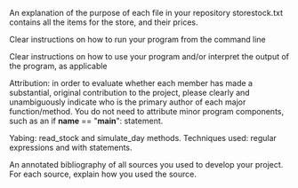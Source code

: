 
An explanation of the purpose of each file in your repository
storestock.txt contains all the items for the store, and their prices.

Clear instructions on how to run your program from the command line

Clear instructions on how to use your program and/or interpret the output of the program, as applicable

Attribution: in order to evaluate whether each member has made a substantial, original contribution to the project, please clearly and unambiguously indicate who is the primary author of each major function/method. You do not need to attribute minor program components, such as an if __name__ == "__main__": statement.

Yabing: read_stock and simulate_day methods. Techniques used: regular expressions and with statements.

An annotated bibliography of all sources you used to develop your project. For each source, explain how you used the source.